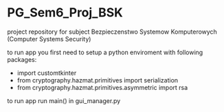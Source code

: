 # PG_Sem6_Proj_BSK
project repository for subject Bezpieczenstwo Systemow Komputerowych (Computer Systems Security)

to run app you first need to setup a python enviroment with following packages:
- import customtkinter
- from cryptography.hazmat.primitives import serialization
- from cryptography.hazmat.primitives.asymmetric import rsa

to run app run main() in gui_manager.py
